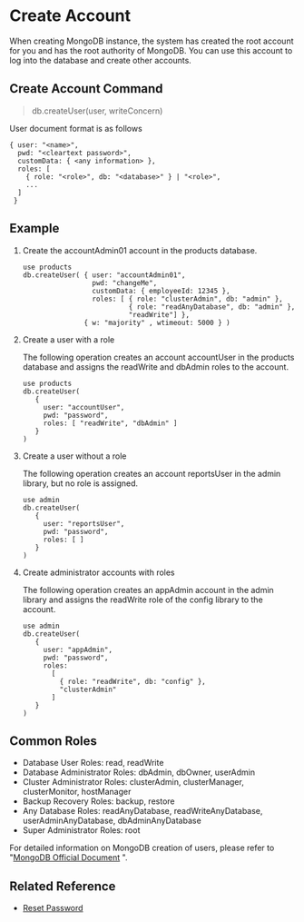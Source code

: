 # Create Account

When creating MongoDB instance, the system has created the root account for you and has the root authority of MongoDB. You can use this account to log into the database and create other accounts.

## Create Account Command

> db.createUser(user, writeConcern)

User document format is as follows
```
{ user: "<name>",
  pwd: "<cleartext password>",
  customData: { <any information> },
  roles: [
    { role: "<role>", db: "<database>" } | "<role>",
    ...
  ]
 }
```

## Example

1. Create the accountAdmin01 account in the products database.

    ```
    use products
    db.createUser( { user: "accountAdmin01",
                     pwd: "changeMe",
                     customData: { employeeId: 12345 },
                     roles: [ { role: "clusterAdmin", db: "admin" },
                              { role: "readAnyDatabase", db: "admin" },
                              "readWrite"] },
                   { w: "majority" , wtimeout: 5000 } )
    ```

2. Create a user with a role

    The following operation creates an account accountUser in the products database and assigns the readWrite and dbAdmin roles to the account.
    ```
    use products
    db.createUser(
       {
         user: "accountUser",
         pwd: "password",
         roles: [ "readWrite", "dbAdmin" ]
       }
    )
    ```
3. Create a user without a role

    The following operation creates an account reportsUser in the admin library, but no role is assigned.
    ```
    use admin
    db.createUser(
       {
         user: "reportsUser",
         pwd: "password",
         roles: [ ]
       }
    )
    ```

4. Create administrator accounts with roles

    The following operation creates an appAdmin account in the admin library and assigns the readWrite role of the config library to the account.
    ```
    use admin
    db.createUser(
       {
         user: "appAdmin",
         pwd: "password",
         roles:
           [
             { role: "readWrite", db: "config" },
             "clusterAdmin"
           ]
       }
    )
    ```

## Common Roles

- Database User Roles: read, readWrite
- Database Administrator Roles: dbAdmin, dbOwner, userAdmin
- Cluster Administrator Roles: clusterAdmin, clusterManager, clusterMonitor, hostManager
- Backup Recovery Roles: backup, restore
- Any Database Roles: readAnyDatabase, readWriteAnyDatabase, userAdminAnyDatabase, dbAdminAnyDatabase
- Super Administrator Roles: root 


For detailed information on MongoDB creation of users, please refer to "[MongoDB Official Document](https://docs.mongodb.com/v3.2/reference/method/db.createUser/#local-database) ".



## Related Reference

- [Reset Password](Reset-Password.md)

